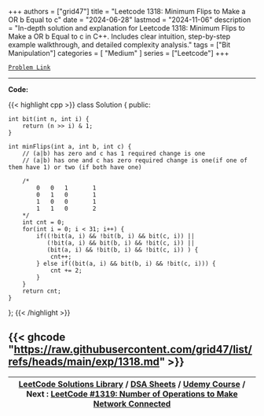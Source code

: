 
+++
authors = ["grid47"]
title = "Leetcode 1318: Minimum Flips to Make a OR b Equal to c"
date = "2024-06-28"
lastmod = "2024-11-06"
description = "In-depth solution and explanation for Leetcode 1318: Minimum Flips to Make a OR b Equal to c in C++. Includes clear intuition, step-by-step example walkthrough, and detailed complexity analysis."
tags = ["Bit Manipulation"]
categories = [
    "Medium"
]
series = ["Leetcode"]
+++



[`Problem Link`](https://leetcode.com/problems/minimum-flips-to-make-a-or-b-equal-to-c/description/)

---
**Code:**

{{< highlight cpp >}}
class Solution {
public:
    
    int bit(int n, int i) {
        return (n >> i) & 1;
    }
    
    int minFlips(int a, int b, int c) {
        // (a|b) has zero and c has 1 required change is one
        // (a|b) has one and c has zero required change is one(if one of them have 1) or two (if both have one)
        
        /*
            0   0   1       1
            0   1   0       1
            1   0   0       1
            1   1   0       2
        */
        int cnt = 0;
        for(int i = 0; i < 31; i++) {
            if((!bit(a, i) && !bit(b, i) && bit(c, i)) ||
               (!bit(a, i) && bit(b, i) && !bit(c, i)) ||
               (bit(a, i) && !bit(b, i) && !bit(c, i)) ) {
                cnt++;
            } else if((bit(a, i) && bit(b, i) && !bit(c, i))) {
                cnt += 2;
            }
        }
        return cnt;
    }
};
{{< /highlight >}}

{{< ghcode "https://raw.githubusercontent.com/grid47/list/refs/heads/main/exp/1318.md" >}}
---

| [LeetCode Solutions Library](https://grid47.xyz/leetcode/) / [DSA Sheets](https://grid47.xyz/sheets/) / [Udemy Course](https://grid47.xyz/courses/) / Next : [LeetCode #1319: Number of Operations to Make Network Connected](https://grid47.xyz/posts/leetcode-1319-number-of-operations-to-make-network-connected-solution/) |
| --- |
